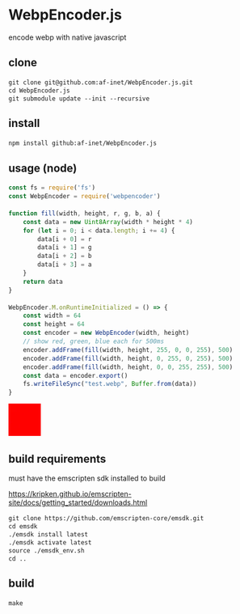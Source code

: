 # WebpEncoder.js

encode webp with native javascript

## clone

```
git clone git@github.com:af-inet/WebpEncoder.js.git
cd WebpEncoder.js
git submodule update --init --recursive
```

## install

```sh
npm install github:af-inet/WebpEncoder.js
```

## usage (node)

```js
const fs = require('fs')
const WebpEncoder = require('webpencoder')

function fill(width, height, r, g, b, a) {
    const data = new Uint8Array(width * height * 4)
    for (let i = 0; i < data.length; i += 4) {
        data[i + 0] = r
        data[i + 1] = g
        data[i + 2] = b
        data[i + 3] = a
    }
    return data
}

WebpEncoder.M.onRuntimeInitialized = () => {
    const width = 64
    const height = 64
    const encoder = new WebpEncoder(width, height)
    // show red, green, blue each for 500ms
    encoder.addFrame(fill(width, height, 255, 0, 0, 255), 500)
    encoder.addFrame(fill(width, height, 0, 255, 0, 255), 500)
    encoder.addFrame(fill(width, height, 0, 0, 255, 255), 500)
    const data = encoder.export()
    fs.writeFileSync("test.webp", Buffer.from(data))
}
```

![test webp: red, green, blue each for 500ms](./test.webp)

## build requirements

must have the emscripten sdk installed to build

https://kripken.github.io/emscripten-site/docs/getting_started/downloads.html

```
git clone https://github.com/emscripten-core/emsdk.git
cd emsdk
./emsdk install latest
./emsdk activate latest
source ./emsdk_env.sh
cd ..
```

## build

```
make
```
